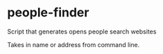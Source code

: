 # people-finder

Script that generates opens people search websites

Takes in name or address from command line.
